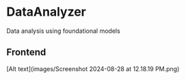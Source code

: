 # DataAnalyzer
Data analysis using foundational models

## Frontend
[Alt text](images/Screenshot 2024-08-28 at 12.18.19 PM.png)

